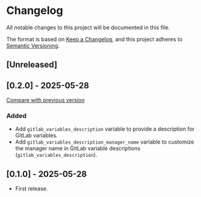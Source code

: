 # Changelog

All notable changes to this project will be documented in this file.

The format is based on [Keep a Changelog](https://keepachangelog.com/en/1.1.0/),
and this project adheres
to [Semantic Versioning](https://semver.org/spec/v2.0.0.html).

## [Unreleased]

## [0.2.0] - 2025-05-28

[Compare with previous version](https://github.com/sparkfabrik/terraform-google-gcp-gitlab-wif/compare/0.1.0...0.2.0)

### Added

- Add `gitlab_variables_description` variable to provide a description for GitLab variables.
- Add `gitlab_variables_description_manager_name` variable to customize the manager name in GitLab variable descriptions (`gitlab_variables_description`).

## [0.1.0] - 2025-05-28

- First release.

